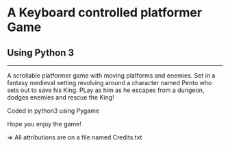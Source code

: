 # A Keyboard controlled platformer Game
## Using Python 3
-------------

A scrollable platformer game with moving platforms and enemies.
Set in a fantasy medieval setting revolving around a character named 
Pento who sets out to save his King. PLay as him as he escapes from 
a dungeon, dodges enemies and rescue the King!

Coded in python3 using Pygame

Hope you enjoy the game!

=> All attributions are on a file named Credits.txt
